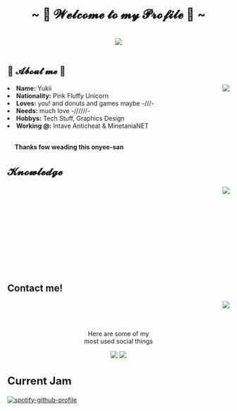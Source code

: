 <body>
<h1 align="center">~ 💖 𝓦𝓮𝓵𝓬𝓸𝓶𝓮 𝓽𝓸 𝓶𝔂 𝓟𝓻𝓸𝓯𝓲𝓵𝓮 💖 ~</h1>
<br>
<div align="center">
<img src="https://i.imgur.com/jx17oHT.gif">
</div>
<br>
<div>
<h2 align="left"> 🦊 𝓐𝓫𝓸𝓾𝓽 𝓶𝓮 🦊 </h2>
<img src="https://64.media.tumblr.com/e1f1c97123ae217eb731500e502e0083/tumblr_n9dxcikmIU1qc9zfzo7_r1_250.gif" align="right">
<li>
<b>Name:</b> Yukii</li>
<li>
<b>Nationality:</b> Pink Fluffy Unicorn
</li>
<li>
<b>Loves:</b> you! and donuts and games maybe -///-
</li>
<li>
<b>Needs:</b> much love -//////-
</li>
<li>
<b>Hobbys:</b> Tech Stuff, Graphics Design
</li>
<li>
<b>Working @:</b> Intave Anticheat & MinetaniaNET
</li>
<br>
<p><b>     Thanks fow weading this onyee-san</b></p>
</div>
<div>
<h2 align="left" style="font-size: 24px">𝓚𝓷𝓸𝔀𝓵𝓮𝓭𝓰𝓮</h2>
<p>
<img src="https://i.pinimg.com/originals/8d/4b/77/8d4b77c44b7a68c0fd609411e2c0ec3c.gif" align="right">
</div>
<div>
<br>
<br>
<br>
<br>
<br>
<br>
<br>
<br>
<br>
<br>
<br>
<h2>Contact me!</h2>
<img src="https://i.pinimg.com/originals/8d/4b/77/8d4b77c44b7a68c0fd609411e2c0ec3c.gif" align="right">
<br>
<br>
<br>
<p align="center">Here are some of my <br>
most used social things</p>
<p align="center"><img href="https://twitter.com/AzarielDev" src="https://img.shields.io/badge/AzarielDev%20-%231DA1F2.svg?&style=for-the-badge&logo=Twitter&logoColor=white"/> <img href="discord.me/cozythighs" src="https://img.shields.io/badge/%3CServer%3E%20-%237289DA.svg?&style=for-the-badge&logo=discord&logoColor=white"/></p>
<p align="center"></p>
</div>
<div>
<h2 align="left" style="font-size: 24px">Current Jam </h2>
</div>
</body>


[![spotify-github-profile](https://spotify-github-profile.vercel.app/api/view?uid=itzasuna&cover_image=true&theme=compact)](https://github.com/kittinan/spotify-github-profile)